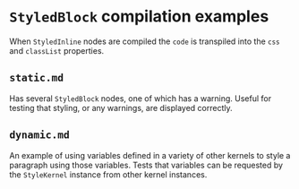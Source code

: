 # `StyledBlock` compilation examples

When `StyledInline` nodes are compiled the `code` is transpiled into the `css` and `classList` properties.

## `static.md`

Has several `StyledBlock` nodes, one of which has a warning. Useful for testing that styling, or any warnings, are displayed correctly.

## `dynamic.md`

An example of using variables defined in a variety of other kernels to style a paragraph using those variables. Tests that variables can be requested by the `StyleKernel` instance from other kernel instances.
